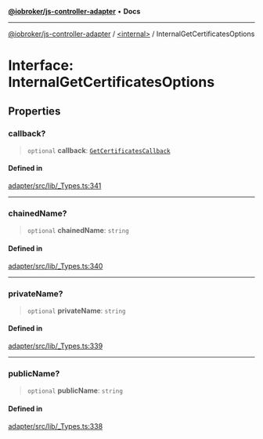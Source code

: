 [**@iobroker/js-controller-adapter**](../../README.md) • **Docs**

***

[@iobroker/js-controller-adapter](../../globals.md) / [\<internal\>](../README.md) / InternalGetCertificatesOptions

# Interface: InternalGetCertificatesOptions

## Properties

### callback?

> `optional` **callback**: [`GetCertificatesCallback`](../type-aliases/GetCertificatesCallback.md)

#### Defined in

[adapter/src/lib/\_Types.ts:341](https://github.com/ioBroker/ioBroker.js-controller/blob/f1ba02661ee76a492ac7f898d8736bf0a1d44d8b/packages/adapter/src/lib/_Types.ts#L341)

***

### chainedName?

> `optional` **chainedName**: `string`

#### Defined in

[adapter/src/lib/\_Types.ts:340](https://github.com/ioBroker/ioBroker.js-controller/blob/f1ba02661ee76a492ac7f898d8736bf0a1d44d8b/packages/adapter/src/lib/_Types.ts#L340)

***

### privateName?

> `optional` **privateName**: `string`

#### Defined in

[adapter/src/lib/\_Types.ts:339](https://github.com/ioBroker/ioBroker.js-controller/blob/f1ba02661ee76a492ac7f898d8736bf0a1d44d8b/packages/adapter/src/lib/_Types.ts#L339)

***

### publicName?

> `optional` **publicName**: `string`

#### Defined in

[adapter/src/lib/\_Types.ts:338](https://github.com/ioBroker/ioBroker.js-controller/blob/f1ba02661ee76a492ac7f898d8736bf0a1d44d8b/packages/adapter/src/lib/_Types.ts#L338)
